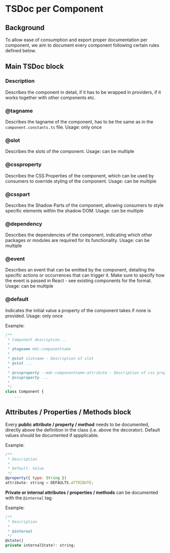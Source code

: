 # TSDoc per Component

## Background

To allow ease of consumption and export proper documentation per component, we aim to document every component following certain rules defined below.

## Main TSDoc block

### Description

Describes the component in detail, if it has to be wrapped in providers, if it works together with other components etc.

### @tagname

Describes the tagname of the component, has to be the same as in the `component.constants.ts` file.
Usage: only once

### @slot

Describes the slots of the component.
Usage: can be multiple

### @cssproperty

Describes the CSS Properties of the component, which can be used by consumers to override styling of the component.
Usage: can be multiple

### @csspart

Describes the Shadow Parts of the component, allowing consumers to style specific elements within the shadow DOM.
Usage: can be multiple

### @dependency

Describes the dependencies of the component, indicating which other packages or modules are required for its functionality.
Usage: can be multiple

### @event

Describes an event that can be emitted by the component, detailing the specific actions or occurrences that can trigger it.
Make sure to specify how the event is passed in React - see existing components for the format.
Usage: can be multiple

### @default

Indicates the initial value a property of the component takes if none is provided.
Usage: only once

Example:

```javascript
/**
 * Component description...
 *
 * @tagname mdc-componentname
 *
 * @slot slotname - Description of slot
 * @slot ...
 * 
 * @cssproperty --mdc-componentname-attribute - Description of css property
 * @cssproperty ...
 * 
 */
class Component {
    ...
```

## Attributes / Properties / Methods block

Every **public attribute / property / method** needs to be documented, directly above the definition in the class (i.e. above the decorator).
Default values should be documented if appplicable.

Example:

```javascript
/**
 * Description
 *
 * Default: Value
 */
@property({ type: String })
attribute: string = DEFAULTS.ATTRIBUTE;
```

**Private or internal attributes / properties / methods** can be documented with the `@internal` tag.

Example:

```javascript
/**
 * Description
 * 
 * @internal
 */
@state()
private internalState?: string;
```
